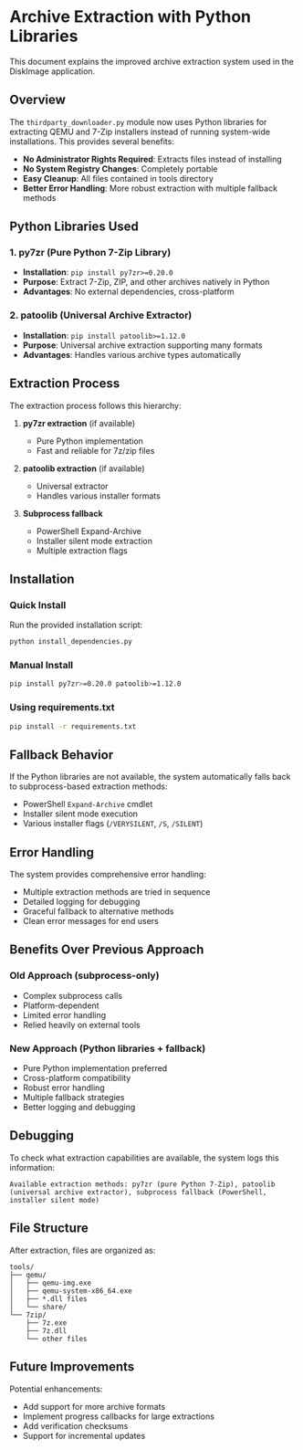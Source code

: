 # Archive Extraction with Python Libraries

This document explains the improved archive extraction system used in the DiskImage application.

## Overview

The `thirdparty_downloader.py` module now uses Python libraries for extracting QEMU and 7-Zip installers instead of running system-wide installations. This provides several benefits:

- **No Administrator Rights Required**: Extracts files instead of installing
- **No System Registry Changes**: Completely portable
- **Easy Cleanup**: All files contained in tools directory
- **Better Error Handling**: More robust extraction with multiple fallback methods

## Python Libraries Used

### 1. py7zr (Pure Python 7-Zip Library)
- **Installation**: `pip install py7zr>=0.20.0`
- **Purpose**: Extract 7-Zip, ZIP, and other archives natively in Python
- **Advantages**: No external dependencies, cross-platform

### 2. patoolib (Universal Archive Extractor)
- **Installation**: `pip install patoolib>=1.12.0`
- **Purpose**: Universal archive extraction supporting many formats
- **Advantages**: Handles various archive types automatically

## Extraction Process

The extraction process follows this hierarchy:

1. **py7zr extraction** (if available)
   - Pure Python implementation
   - Fast and reliable for 7z/zip files

2. **patoolib extraction** (if available)
   - Universal extractor
   - Handles various installer formats

3. **Subprocess fallback**
   - PowerShell Expand-Archive
   - Installer silent mode extraction
   - Multiple extraction flags

## Installation

### Quick Install
Run the provided installation script:
```bash
python install_dependencies.py
```

### Manual Install
```bash
pip install py7zr>=0.20.0 patoolib>=1.12.0
```

### Using requirements.txt
```bash
pip install -r requirements.txt
```

## Fallback Behavior

If the Python libraries are not available, the system automatically falls back to subprocess-based extraction methods:

- PowerShell `Expand-Archive` cmdlet
- Installer silent mode execution
- Various installer flags (`/VERYSILENT`, `/S`, `/SILENT`)

## Error Handling

The system provides comprehensive error handling:

- Multiple extraction methods are tried in sequence
- Detailed logging for debugging
- Graceful fallback to alternative methods
- Clean error messages for end users

## Benefits Over Previous Approach

### Old Approach (subprocess-only)
- Complex subprocess calls
- Platform-dependent
- Limited error handling
- Relied heavily on external tools

### New Approach (Python libraries + fallback)
- Pure Python implementation preferred
- Cross-platform compatibility
- Robust error handling
- Multiple fallback strategies
- Better logging and debugging

## Debugging

To check what extraction capabilities are available, the system logs this information:
```
Available extraction methods: py7zr (pure Python 7-Zip), patoolib (universal archive extractor), subprocess fallback (PowerShell, installer silent mode)
```

## File Structure

After extraction, files are organized as:
```
tools/
├── qemu/
│   ├── qemu-img.exe
│   ├── qemu-system-x86_64.exe
│   ├── *.dll files
│   └── share/
└── 7zip/
    ├── 7z.exe
    ├── 7z.dll
    └── other files
```

## Future Improvements

Potential enhancements:
- Add support for more archive formats
- Implement progress callbacks for large extractions
- Add verification checksums
- Support for incremental updates

